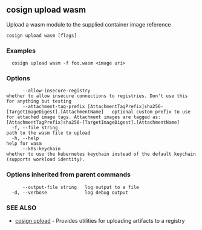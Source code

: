 ## cosign upload wasm

Upload a wasm module to the supplied container image reference

```
cosign upload wasm [flags]
```

### Examples

```
  cosign upload wasm -f foo.wasm <image uri>
```

### Options

```
      --allow-insecure-registry                                                                  whether to allow insecure connections to registries. Don't use this for anything but testing
      --attachment-tag-prefix [AttachmentTagPrefix]sha256-[TargetImageDigest].[AttachmentName]   optional custom prefix to use for attached image tags. Attachment images are tagged as: [AttachmentTagPrefix]sha256-[TargetImageDigest].[AttachmentName]
  -f, --file string                                                                              path to the wasm file to upload
  -h, --help                                                                                     help for wasm
      --k8s-keychain                                                                             whether to use the kubernetes keychain instead of the default keychain (supports workload identity).
```

### Options inherited from parent commands

```
      --output-file string   log output to a file
  -d, --verbose              log debug output
```

### SEE ALSO

* [cosign upload](cosign_upload.md)	 - Provides utilities for uploading artifacts to a registry

